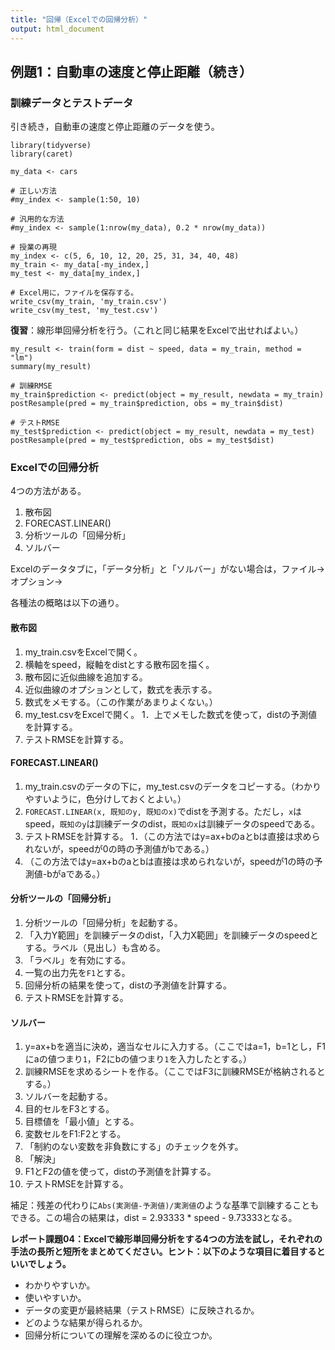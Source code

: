```yaml
---
title: "回帰（Excelでの回帰分析）"
output: html_document
---
```


## 例題1：⾃動⾞の速度と停⽌距離（続き）

### 訓練データとテストデータ

引き続き，⾃動⾞の速度と停⽌距離のデータを使う。

```{r}
library(tidyverse)
library(caret)

my_data <- cars

# 正しい方法
#my_index <- sample(1:50, 10)

# 汎用的な方法
#my_index <- sample(1:nrow(my_data), 0.2 * nrow(my_data))

# 授業の再現
my_index <- c(5, 6, 10, 12, 20, 25, 31, 34, 40, 48)
my_train <- my_data[-my_index,]
my_test <- my_data[my_index,]

# Excel用に，ファイルを保存する。
write_csv(my_train, 'my_train.csv')
write_csv(my_test, 'my_test.csv')
```

**復習**：線形単回帰分析を行う。（これと同じ結果をExcelで出せればよい。）

```{r}
my_result <- train(form = dist ~ speed, data = my_train, method = "lm")
summary(my_result)

# 訓練RMSE
my_train$prediction <- predict(object = my_result, newdata = my_train)
postResample(pred = my_train$prediction, obs = my_train$dist)
```

```{r}
# テストRMSE
my_test$prediction <- predict(object = my_result, newdata = my_test)
postResample(pred = my_test$prediction, obs = my_test$dist)
```

### Excelでの回帰分析

4つの方法がある。

1. 散布図
1. FORECAST.LINEAR()
1. 分析ツールの「回帰分析」
1. ソルバー

Excelのデータタブに，「データ分析」と「ソルバー」がない場合は，ファイル→オプション→

各種法の概略は以下の通り。

#### 散布図

1. my_train.csvをExcelで開く。
1. 横軸をspeed，縦軸をdistとする散布図を描く。
1. 散布図に近似曲線を追加する。
1. 近似曲線のオプションとして，数式を表示する。
1. 数式をメモする。（この作業があまりよくない。）
1. my_test.csvをExcelで開く。
1．上でメモした数式を使って，distの予測値を計算する。
1. テストRMSEを計算する。

#### FORECAST.LINEAR()

1. my_train.csvのデータの下に，my_test.csvのデータをコピーする。（わかりやすいように，色分けしておくとよい。）
1. `FORECAST.LINEAR(x, 既知のy, 既知のx)`でdistを予測する。ただし，`x`はspeed，`既知のy`は訓練データのdist，`既知のx`は訓練データのspeedである。
1. テストRMSEを計算する。
1．（この方法ではy=ax+bのaとbは直接は求められないが，speedが0の時の予測値がbである。）
1. （この方法ではy=ax+bのaとbは直接は求められないが，speedが1の時の予測値-bがaである。）

#### 分析ツールの「回帰分析」

1. 分析ツールの「回帰分析」を起動する。
1. 「入力Y範囲」を訓練データのdist，「入力X範囲」を訓練データのspeedとする。ラベル（見出し）も含める。
1. 「ラベル」を有効にする。
1. 一覧の出力先を`F1`とする。
1. 回帰分析の結果を使って，distの予測値を計算する。
1. テストRMSEを計算する。

#### ソルバー

1. y=ax+bを適当に決め，適当なセルに入力する。（ここではa=1，b=1とし，F1にaの値つまり`1`，F2にbの値つまり`1`を入力したとする。）
1. 訓練RMSEを求めるシートを作る。（ここではF3に訓練RMSEが格納されるとする。）
1. ソルバーを起動する。
1. 目的セルをF3とする。
1. 目標値を「最小値」とする。
1. 変数セルをF1:F2とする。
1. 「制約のない変数を非負数にする」のチェックを外す。
1. 「解決」
1. F1とF2の値を使って，distの予測値を計算する。
1. テストRMSEを計算する。

補足：残差の代わりに`Abs(実測値-予測値)/実測値`のような基準で訓練することもできる。この場合の結果は，dist = 2.93333 * speed - 9.73333となる。

**レポート課題04：Excelで線形単回帰分析をする4つの方法を試し，それぞれの手法の長所と短所をまとめてください。ヒント：以下のような項目に着目するといいでしょう。**

* わかりやすいか。
* 使いやすいか。
* データの変更が最終結果（テストRMSE）に反映されるか。
* どのような結果が得られるか。
* 回帰分析についての理解を深めるのに役立つか。
